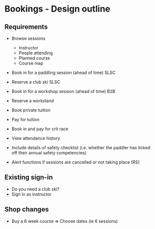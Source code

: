 # Bookings - Design outline

## Requirements

- Browse sessions
  - Instructor
  - People attending
  - Planned course
  - Course map
- Book in for a paddling session (ahead of time) SLSC
- Reserve a club ski SLSC
- Book in for a workshop session (ahead of time) B2B
- Reserve a workstand

- Book private tuition
- Pay for tuition
- Book in and pay for crit race
- View attendance history
- Include details of safety checklist (i.e. whether the paddler has ticked off their annual safety competencies)
- Alert functions if sessions are cancelled or not taking place (RS)

## Existing sign-in

- Do you need a club ski?
- Sign in as instructor

## Shop changes

- Buy a 6 week course => Choose dates (ie 6 sessions)
